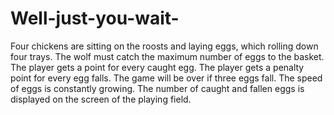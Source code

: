 # Well-just-you-wait-
Four chickens are sitting on the roosts and laying eggs, which rolling down four trays. The wolf must catch the maximum number of eggs to the basket. The player gets a point for every caught egg. The player gets a penalty point for every egg falls. The game will be over if three eggs fall. The speed of eggs is constantly growing. The number of caught and fallen eggs is displayed on the screen of the playing field.
